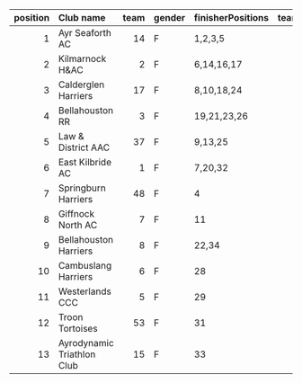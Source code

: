 |   position | Club name                  |   team | gender   | finisherPositions   |   teamPoints |   penaltyPoints |   totalPoints |   totalFinishers | Website                                    |
|-----------:|:---------------------------|-------:|:---------|:--------------------|-------------:|----------------:|--------------:|-----------------:|:-------------------------------------------|
|          1 | Ayr Seaforth AC            |     14 | F        | 1,2,3,5             |           11 |               0 |            11 |                7 | https://www.ayrseaforth.co.uk/             |
|          2 | Kilmarnock H&AC            |      2 | F        | 6,14,16,17          |           53 |               0 |            53 |                4 | http://www.kilmarnockharriers.com/         |
|          3 | Calderglen Harriers        |     17 | F        | 8,10,18,24          |           60 |               0 |            60 |                4 | http://www.calderglenharriers.org.uk/      |
|          4 | Bellahouston RR            |      3 | F        | 19,21,23,26         |           89 |               0 |            89 |                5 | https://www.bellahoustonroadrunners.co.uk/ |
|          5 | Law & District AAC         |     37 | F        | 9,13,25             |           47 |              44 |            91 |                3 | http://www.lawaac.co.uk/                   |
|          6 | East Kilbride AC           |      1 | F        | 7,20,32             |           59 |              44 |           103 |                3 | http://www.ekac.org.uk/                    |
|          7 | Springburn Harriers        |     48 | F        | 4                   |            4 |             132 |           136 |                1 | https://www.springburnharriers.co.uk/      |
|          8 | Giffnock North AC          |      7 | F        | 11                  |           11 |             132 |           143 |                1 | https://www.giffnocknorth.co.uk/           |
|          9 | Bellahouston Harriers      |      8 | F        | 22,34               |           56 |              88 |           144 |                2 | http://www.bellahoustonharriers.co.uk/     |
|         10 | Cambuslang Harriers        |      6 | F        | 28                  |           28 |             132 |           160 |                1 | https://cambuslangharriers.org/            |
|         11 | Westerlands CCC            |      5 | F        | 29                  |           29 |             132 |           161 |                1 | https://westerlandsccc.co.uk/              |
|         12 | Troon Tortoises            |     53 | F        | 31                  |           31 |             132 |           163 |                1 | http://troontortoises.co.uk                |
|         13 | Ayrodynamic Triathlon Club |     15 | F        | 33                  |           33 |             132 |           165 |                1 | http://www.ayrodynamic.org.uk/             |